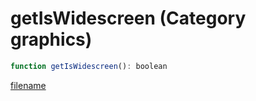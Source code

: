 # getIsWidescreen (Category graphics)

```js
function getIsWidescreen(): boolean
```

[filename](getIsWidescreen_m.md ':include')